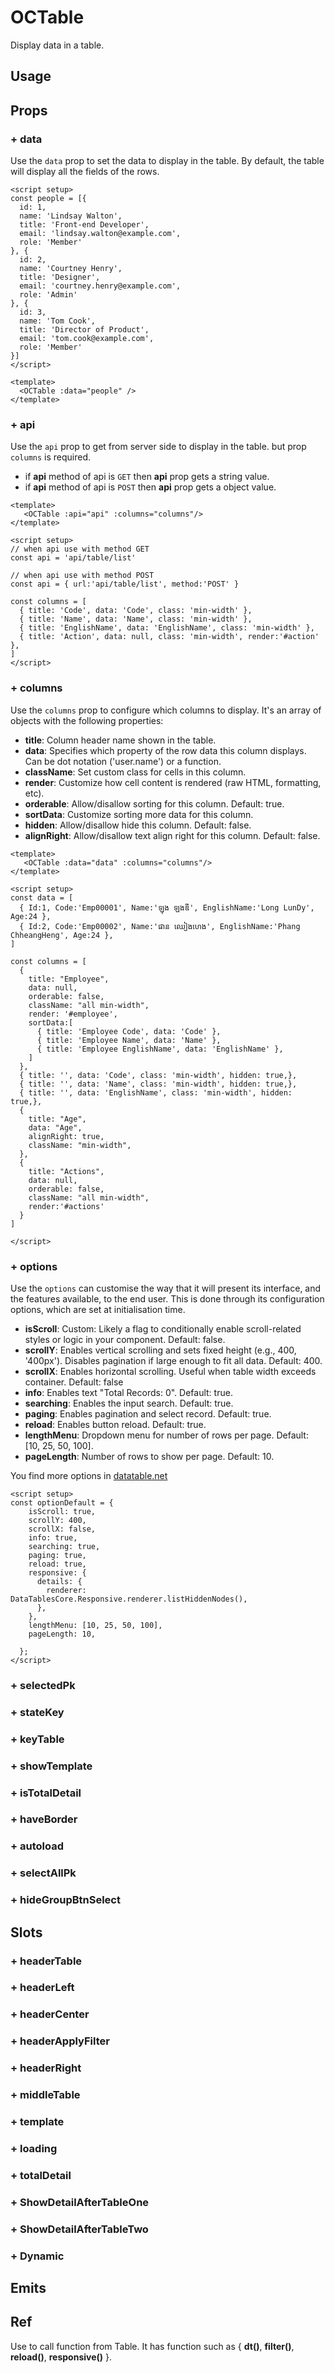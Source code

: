 # OCTable

Display data in a table.

## Usage 

## Props

### + data
Use the `data` prop to set the data to display in the table. By default, the table will display all the fields of the rows.

```vue
<script setup>
const people = [{
  id: 1,
  name: 'Lindsay Walton',
  title: 'Front-end Developer',
  email: 'lindsay.walton@example.com',
  role: 'Member'
}, {
  id: 2,
  name: 'Courtney Henry',
  title: 'Designer',
  email: 'courtney.henry@example.com',
  role: 'Admin'
}, {
  id: 3,
  name: 'Tom Cook',  
  title: 'Director of Product',
  email: 'tom.cook@example.com',
  role: 'Member'
}]
</script>

<template>
  <OCTable :data="people" />
</template>
```

### + api
Use the `api` prop to get from server side to display in the table. but prop `columns` is required.
  - if **api** method of api is `GET` then **api** prop gets a string value.
  - if **api** method of api is `POST` then **api** prop gets a object value.

```vue
<template>
   <OCTable :api="api" :columns="columns"/>
</template>

<script setup>
// when api use with method GET
const api = 'api/table/list'

// when api use with method POST
const api = { url:'api/table/list', method:'POST' }

const columns = [
  { title: 'Code', data: 'Code', class: 'min-width' },
  { title: 'Name', data: 'Name', class: 'min-width' },
  { title: 'EnglishName', data: 'EnglishName', class: 'min-width' },
  { title: 'Action', data: null, class: 'min-width', render:'#action' },
]
</script>
```

### + columns
Use the `columns` prop to configure which columns to display. It's an array of objects with the following properties:
- **title**: Column header name shown in the table.
- **data**: Specifies which property of the row data this column displays. Can be dot notation ('user.name') or a function.
- **className**: Set custom class for cells in this column.
- **render**: Customize how cell content is rendered (raw HTML, formatting, etc).
- **orderable**: Allow/disallow sorting for this column. Default: true.
- **sortData**: Customize sorting more data for this column.
- **hidden**:  Allow/disallow hide this column. Default: false.
- **alignRight**: Allow/disallow text align right for this column. Default: false.

```vue
<template>
   <OCTable :data="data" :columns="columns"/>
</template>

<script setup>
const data = [
  { Id:1, Code:'Emp00001', Name:'ឡុង​ ឡងឌី', EnglishName:'Long LunDy', Age:24 },
  { Id:2, Code:'Emp00002', Name:'ផាន ឈៀងហេង', EnglishName:'Phang ChheangHeng', Age:24 },
]

const columns = [
  {
    title: "Employee",
    data: null,
    orderable: false,
    className: "all min-width",
    render: '#employee',
    sortData:[
      { title: 'Employee Code', data: 'Code' },
      { title: 'Employee Name', data: 'Name' },
      { title: 'Employee EnglishName', data: 'EnglishName' },
    ]
  },
  { title: '', data: 'Code', class: 'min-width', hidden: true,},
  { title: '', data: 'Name', class: 'min-width', hidden: true,},
  { title: '', data: 'EnglishName', class: 'min-width', hidden: true,},
  {
    title: "Age",
    data: "Age",
    alignRight: true,
    className: "min-width",
  },
  {
    title: "Actions",
    data: null,
    orderable: false,
    className: "all min-width",
    render:'#actions'
  }
]

</script>
```

### + options 
Use the `options` can customise the way that it will present its interface, and the features available, to the end user. This is done through its configuration options, which are set at initialisation time.
- **isScroll**: Custom: Likely a flag to conditionally enable scroll-related styles or logic in your component. Default: false.
- **scrollY**: Enables vertical scrolling and sets fixed height (e.g., 400, '400px'). Disables pagination if large enough to fit all data. Default: 400.
- **scrollX**: Enables horizontal scrolling. Useful when table width exceeds container. Default: false
- **info**: Enables text "Total Records: 0". Default: true.
- **searching**: 	Enables the input search. Default: true.
- **paging**: Enables pagination and select record. Default: true.
- **reload**: Enables button reload. Default: true.
- **lengthMenu**: Dropdown menu for number of rows per page. Default: [10, 25, 50, 100].
- **pageLength**: Number of rows to show per page. Default: 10.
  
You find more options in [datatable.net](https://datatables.net/reference/option/)

```vue
<script setup>
const optionDefault = {
    isScroll: true,
    scrollY: 400,
    scrollX: false,
    info: true,
    searching: true,
    paging: true,
    reload: true,
    responsive: {
      details: {
        renderer: DataTablesCore.Responsive.renderer.listHiddenNodes(),
      },
    },
    lengthMenu: [10, 25, 50, 100],
    pageLength: 10,

  };
</script>
```

### + selectedPk

### + stateKey

### + keyTable

### + showTemplate

### + isTotalDetail

### + haveBorder

### + autoload

### + selectAllPk

### + hideGroupBtnSelect

## Slots

### + headerTable

### + headerLeft

### + headerCenter

### + headerApplyFilter

### + headerRight

### + middleTable

### + template

### + loading

### + totalDetail

### + ShowDetailAfterTableOne

### + ShowDetailAfterTableTwo

### + Dynamic

## Emits

## Ref
Use to call function from Table. It has function such as { **dt()**, **filter()**, **reload()**, **responsive()** }.



